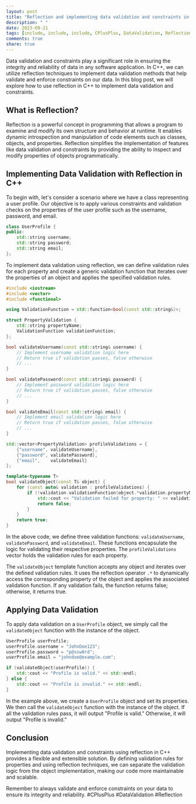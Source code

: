```yaml
---
layout: post
title: "Reflection and implementing data validation and constraints in C++."
description: " "
date: 2023-09-21
tags: [include, include, include, CPlusPlus, DataValidation, Reflection]
comments: true
share: true
---
```


Data validation and constraints play a significant role in ensuring the integrity and reliability of data in any software application. In C++, we can utilize reflection techniques to implement data validation methods that help validate and enforce constraints on our data. In this blog post, we will explore how to use reflection in C++ to implement data validation and constraints.

## What is Reflection?

Reflection is a powerful concept in programming that allows a program to examine and modify its own structure and behavior at runtime. It enables dynamic introspection and manipulation of code elements such as classes, objects, and properties. Reflection simplifies the implementation of features like data validation and constraints by providing the ability to inspect and modify properties of objects programmatically.

## Implementing Data Validation with Reflection in C++

To begin with, let's consider a scenario where we have a class representing a user profile. Our objective is to apply various constraints and validation checks on the properties of the user profile such as the username, password, and email.

```cpp
class UserProfile {
public:
    std::string username;
    std::string password;
    std::string email;
};
```

To implement data validation using reflection, we can define validation rules for each property and create a generic validation function that iterates over the properties of an object and applies the specified validation rules.

```cpp
#include <iostream>
#include <vector>
#include <functional>

using ValidationFunction = std::function<bool(const std::string&)>;

struct PropertyValidation {
    std::string propertyName;
    ValidationFunction validationFunction;
};

bool validateUsername(const std::string& username) {
    // Implement username validation logic here
    // Return true if validation passes, false otherwise
    // ...
}

bool validatePassword(const std::string& password) {
    // Implement password validation logic here
    // Return true if validation passes, false otherwise
    // ...
}

bool validateEmail(const std::string& email) {
    // Implement email validation logic here
    // Return true if validation passes, false otherwise
    // ...
}

std::vector<PropertyValidation> profileValidations = {
    {"username", validateUsername},
    {"password", validatePassword},
    {"email",    validateEmail}
};

template<typename T>
bool validateObject(const T& object) {
    for (const auto& validation : profileValidations) {
        if (!validation.validationFunction(object.*validation.propertyName)) {
            std::cout << "Validation failed for property: " << validation.propertyName << std::endl;
            return false;
        }
    }
    return true;
}
```

In the above code, we define three validation functions: `validateUsername`, `validatePassword`, and `validateEmail`. These functions encapsulate the logic for validating their respective properties. The `profileValidations` vector holds the validation rules for each property.

The `validateObject` template function accepts any object and iterates over the defined validation rules. It uses the reflection operator `.*` to dynamically access the corresponding property of the object and applies the associated validation function. If any validation fails, the function returns false; otherwise, it returns true.

## Applying Data Validation

To apply data validation on a `UserProfile` object, we simply call the `validateObject` function with the instance of the object.

```cpp
UserProfile userProfile;
userProfile.username = "JohnDoe123";
userProfile.password = "p@ssw0rd";
userProfile.email = "johndoe@example.com";

if (validateObject(userProfile)) {
    std::cout << "Profile is valid." << std::endl;
} else {
    std::cout << "Profile is invalid." << std::endl;
}
```

In the example above, we create a `UserProfile` object and set its properties. We then call the `validateObject` function with the instance of the object. If all the validation rules pass, it will output "Profile is valid." Otherwise, it will output "Profile is invalid."

## Conclusion

Implementing data validation and constraints using reflection in C++ provides a flexible and extensible solution. By defining validation rules for properties and using reflection techniques, we can separate the validation logic from the object implementation, making our code more maintainable and scalable.

Remember to always validate and enforce constraints on your data to ensure its integrity and reliability. #CPlusPlus #DataValidation #Reflection
